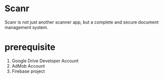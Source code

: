 # Scanr
Scanr is not just another scanner app, but a complete and secure document management system.
# prerequisite
1) Google Drive Developer Account
2) AdMob Account
3) Firebase project
